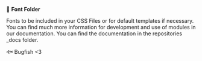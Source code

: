 📁 **Font Folder**

Fonts to be included in your CSS Files or for default templates if necessary. You can find much more information for development and use of modules in our documentation. You can find the documentation in the repositories _docs folder.

🐟 Bugfish <3
